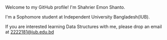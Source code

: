 Welcome to my GitHub profile! I'm Shahrier Emon Shanto.

I'm a Sophomore student at Independent University Bangladesh(IUB).

If you are interested learning Data Structures with me, please drop an email at 2222181@iub.edu.bd
